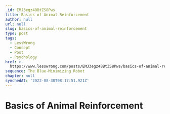 ```yaml
---
_id: EMJ3egz48BtZS8Pws
title: Basics of Animal Reinforcement
author: null
url: null
slug: basics-of-animal-reinforcement
type: post
tags:
  - LessWrong
  - Concept
  - Post
  - Psychology
href: >-
  https://www.lesswrong.com/posts/EMJ3egz48BtZS8Pws/basics-of-animal-reinforcement
sequence: The Blue-Minimizing Robot
chapter: null
synchedAt: '2022-08-30T08:17:51.921Z'
---
```

# Basics of Animal Reinforcement

